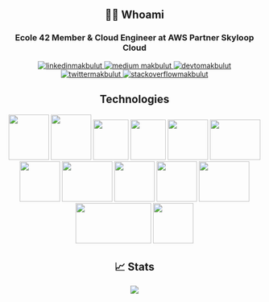 <h2 align="center"> 👨‍💻 Whoami</h2>
<h3 align="center"> Ecole 42 Member & Cloud Engineer at AWS Partner Skyloop Cloud </h3>
<p align="center">
  <a href="https://linkedin.com/in/mehmet-eren-akbulut-348177226/" target="blank">
    <img src="https://img.shields.io/badge/linkedin-%230077B5.svg?&style=for-the-badge&logo=linkedin&logoColor=white" alt="linkedinmakbulut" />
  </a>
  <a href="https://medium.com/@makbulut" target="blank">
    <img src="https://img.shields.io/badge/medium-%2312100E.svg?&style=for-the-badge&logo=medium&logoColor=white" alt="medium makbulut" />
  </a>
  <a href="https://dev.to/makbulut1" target="blank">
    <img src="https://img.shields.io/badge/dev.to-0A0A0A?style=for-the-badge&logo=dev.to&logoColor=white" alt="devtomakbulut"/>
  </a>
  <a href="https://twitter.com/eren0akb" target="blank">
    <img src="https://img.shields.io/twitter/follow/eren0akb_?logo=twitter&style=for-the-badge" alt="twittermakbulut" />
  </a>
  <a href="https://stackoverflow.com/users/19746843/makbulut" target="blank">
    <img src="https://img.shields.io/badge/stackoverflow-FE7A16?style=for-the-badge&logo=stackoverflow&logoColor=white" alt="stackoverflowmakbulut" />
  </a>
  <!-- add to instagram -->
</p>

<h2 align="center"> Technologies</h2>
<p align="center">
	<image src="https://cdn.iconscout.com/icon/free/png-256/free-aws-1869025-1583149.png" width="80" height="90">
	<image src="https://raw.githubusercontent.com/devicons/devicon/master/icons/go/go-original.svg" width="80" height="90">
	<image src="https://upload.wikimedia.org/wikipedia/commons/thumb/1/18/C_Programming_Language.svg/1200px-C_Programming_Language.svg.png" width="70" height="80">
	<image src="https://upload.wikimedia.org/wikipedia/commons/thumb/1/18/ISO_C%2B%2B_Logo.svg/1822px-ISO_C%2B%2B_Logo.svg.png" width="70" height="80">
	<image src="https://upload.wikimedia.org/wikipedia/commons/thumb/a/a8/NestJS.svg/1200px-NestJS.svg.png" width="80" height="80">
	<image src="https://cdn.cdnlogo.com/logos/n/79/node-js.svg" width="100" height="80">
	<image src="https://upload.wikimedia.org/wikipedia/commons/thumb/4/4c/Typescript_logo_2020.svg/2048px-Typescript_logo_2020.svg.png" width="80" height="80">
	<image src="https://cdn.freebiesupply.com/logos/thumbs/2x/postgresql-logo.png" width="100" height="80" >
	<image src="https://www.svgrepo.com/show/303251/mysql-logo.svg" width="80" height="80">
	<image src="https://www.svgrepo.com/show/373824/mariadb.svg" width="80" height="80">
	<image src="https://www.docker.com/wp-content/uploads/2022/03/vertical-logo-monochromatic.png" width="100" height="80">
	<image src="https://openwhisk.apache.org/images/deployments/logo-docker-compose-text.svg" width="150" height="80">
	<image src="https://upload.wikimedia.org/wikipedia/commons/thumb/3/35/Tux.svg/1200px-Tux.svg.png" width="80" height="80">
</p>

<h2 align="center"> 📈 Stats </h2>
	<p align="center">
		<img src="https://streak-stats.demolab.com?user=makbulut1&theme=onedark_duo">
	<p>
